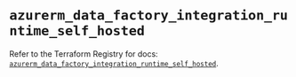 # `azurerm_data_factory_integration_runtime_self_hosted`

Refer to the Terraform Registry for docs: [`azurerm_data_factory_integration_runtime_self_hosted`](https://registry.terraform.io/providers/hashicorp/azurerm/3.109.0/docs/resources/data_factory_integration_runtime_self_hosted).
